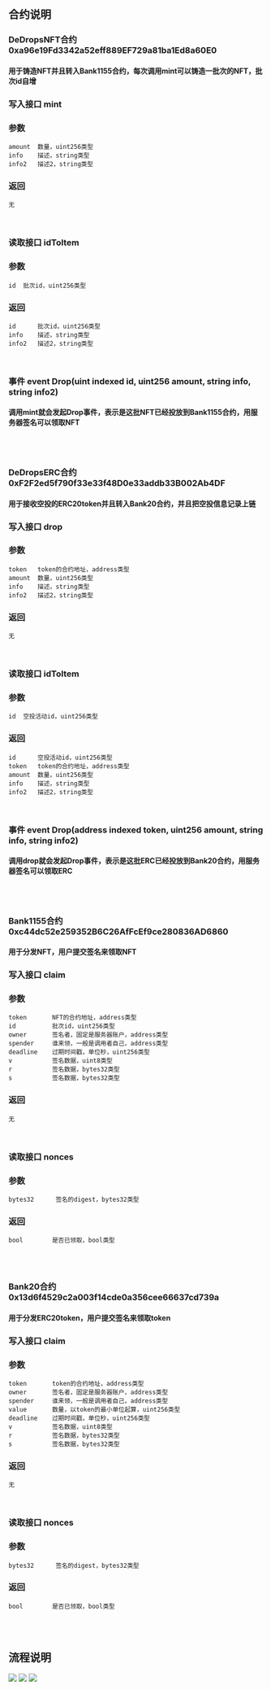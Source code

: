 ## 合约说明
### DeDropsNFT合约 0xa96e19Fd3342a52eff889EF729a81ba1Ed8a60E0
#### 用于铸造NFT并且转入Bank1155合约，每次调用mint可以铸造一批次的NFT，批次id自增
### 写入接口 mint
### 参数 
    amount  数量，uint256类型
    info    描述，string类型
    info2   描述2，string类型
### 返回   
    无
<br>

### 读取接口 idToItem
### 参数 
    id  批次id，uint256类型
### 返回 
    id      批次id，uint256类型  
    info    描述，string类型
    info2   描述2，string类型
<br>

### 事件 event Drop(uint indexed id, uint256 amount, string info, string info2)
#### 调用mint就会发起Drop事件，表示是这批NFT已经投放到Bank1155合约，用服务器签名可以领取NFT
<br>
<br>

### DeDropsERC合约 0xF2F2ed5f790f33e33f48D0e33addb33B002Ab4DF
#### 用于接收空投的ERC20token并且转入Bank20合约，并且把空投信息记录上链
### 写入接口 drop
### 参数 
    token   token的合约地址，address类型
    amount  数量，uint256类型
    info    描述，string类型
    info2   描述2，string类型
### 返回   
    无
<br>

### 读取接口 idToItem
### 参数 
    id  空投活动id，uint256类型
### 返回
    id      空投活动id，uint256类型
    token   token的合约地址，address类型
    amount  数量，uint256类型
    info    描述，string类型
    info2   描述2，string类型
<br>

### 事件 event Drop(address indexed token, uint256 amount, string info, string info2)
#### 调用drop就会发起Drop事件，表示是这批ERC已经投放到Bank20合约，用服务器签名可以领取ERC
<br>
<br>

### Bank1155合约 0xc44dc52e259352B6C26AfFcEf9ce280836AD6860
#### 用于分发NFT，用户提交签名来领取NFT
### 写入接口 claim
### 参数 
    token       NFT的合约地址，address类型
    id          批次id，uint256类型
    owner       签名者，固定是服务器账户，address类型
    spender     谁来领，一般是调用者自己，address类型
    deadline    过期时间戳，单位秒，uint256类型
    v           签名数据，uint8类型
    r           签名数据，bytes32类型
    s           签名数据，bytes32类型
### 返回   
    无
<br>

### 读取接口 nonces
### 参数 
    bytes32      签名的digest，bytes32类型
### 返回
    bool        是否已领取，bool类型
<br>
<br>

### Bank20合约 0x13d6f4529c2a003f14cde0a356cee66637cd739a
#### 用于分发ERC20token，用户提交签名来领取token
### 写入接口 claim
### 参数 
    token       token的合约地址，address类型
    owner       签名者，固定是服务器账户，address类型
    spender     谁来领，一般是调用者自己，address类型
    value       数量，以token的最小单位起算，uint256类型
    deadline    过期时间戳，单位秒，uint256类型
    v           签名数据，uint8类型
    r           签名数据，bytes32类型
    s           签名数据，bytes32类型
### 返回   
    无
<br>

### 读取接口 nonces
### 参数 
    bytes32      签名的digest，bytes32类型
### 返回
    bool        是否已领取，bool类型
<br>
<br>

## 流程说明
<img src="./XMind/截屏2021-07-31%2001.27.11.png">
<img src="./XMind/截屏2021-07-31%2001.30.39.png">
<img src="./XMind/截屏2021-07-31%2001.30.14.png">
